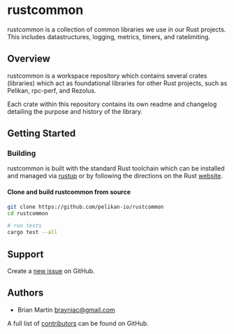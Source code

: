 # rustcommon

rustcommon is a collection of common libraries we use in our Rust projects. This
includes datastructures, logging, metrics, timers, and ratelimiting.

## Overview

rustcommon is a workspace repository which contains several crates (libraries)
which act as foundational libraries for other Rust projects, such as Pelikan,
rpc-perf, and Rezolus.

Each crate within this repository contains its own readme and changelog
detailing the purpose and history of the library.

## Getting Started

### Building

rustcommon is built with the standard Rust toolchain which can be installed and
managed via [rustup](https://rustup.rs) or by following the directions on the
Rust [website](https://www.rust-lang.org/).

#### Clone and build rustcommon from source
```bash
git clone https://github.com/pelikan-io/rustcommon
cd rustcommon

# run tests
cargo test --all
```

## Support

Create a [new issue](https://github.com/pelikan-io/rustcommon/issues/new) on GitHub.

## Authors

* Brian Martin <brayniac@gmail.com>

A full list of [contributors] can be found on GitHub.

[contributors]: https://github.com/pelikan-io/rustcommon/graphs/contributors?type=a
